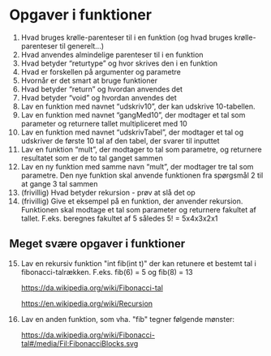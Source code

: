 # Opgaver i funktioner

1. Hvad bruges krølle-parenteser til i en funktion (og hvad bruges krølle-parenteser til generelt...)
2. Hvad anvendes almindelige parenteser til i en funktion
3. Hvad betyder “returtype” og hvor skrives den i en funktion
4. Hvad er forskellen på argumenter og parametre
5. Hvornår er det smart at bruge funktioner
6. Hvad betyder “return” og hvordan anvendes det
7. Hvad betyder “void” og hvordan anvendes det
8. Lav en funktion med navnet “udskriv10”, der kan udskrive 10-tabellen.
9. Lav en funktion med navnet “gangMed10”, der modtager et tal som parameter og returnere tallet multipliceret med 10
10. Lav en funktion med navnet “udskrivTabel”, der modtager et tal og udskriver de første 10 tal af den tabel, der svarer til inputtet   
11. Lav en funktion “mult”, der modtager to tal som parametre, og returnere resultatet som er de to tal ganget sammen
12. Lav en ny funktion med samme navn “mult”, der modtager tre tal som parametre. Den nye funktion skal anvende funktionen fra spørgsmål 2 til at gange 3 tal sammen
13. (frivillig) Hvad betyder rekursion - prøv at slå det op
14. (frivillig) Give et eksempel på en funktion, der anvender rekursion. Funktionen skal modtage et tal som parameter og returnere fakultet af tallet.
F.eks.  beregnes fakultet af 5 således 5! = 5x4x3x2x1


## Meget svære opgaver i funktioner

15. Lav en rekursiv funktion "int fib(int t)" der kan retunere et bestemt tal i fibonacci-talrækken. F.eks. fib(6) = 5 og fib(8) = 13 
    
    https://da.wikipedia.org/wiki/Fibonacci-tal    
    
    https://en.wikipedia.org/wiki/Recursion    

16. Lav en anden funktion, som vha. "fib" tegner følgende mønster:
    
    https://da.wikipedia.org/wiki/Fibonacci-tal#/media/Fil:FibonacciBlocks.svg